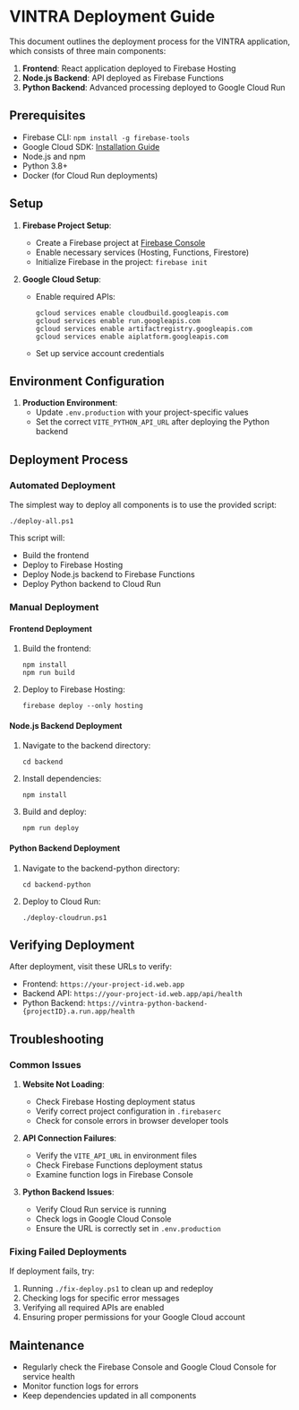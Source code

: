 # VINTRA Deployment Guide

This document outlines the deployment process for the VINTRA application, which consists of three main components:

1. **Frontend**: React application deployed to Firebase Hosting
2. **Node.js Backend**: API deployed as Firebase Functions
3. **Python Backend**: Advanced processing deployed to Google Cloud Run

## Prerequisites

- Firebase CLI: `npm install -g firebase-tools`
- Google Cloud SDK: [Installation Guide](https://cloud.google.com/sdk/docs/install)
- Node.js and npm
- Python 3.8+
- Docker (for Cloud Run deployments)

## Setup

1. **Firebase Project Setup**:
   - Create a Firebase project at [Firebase Console](https://console.firebase.google.com/)
   - Enable necessary services (Hosting, Functions, Firestore)
   - Initialize Firebase in the project: `firebase init`

2. **Google Cloud Setup**:
   - Enable required APIs:
     ```
     gcloud services enable cloudbuild.googleapis.com
     gcloud services enable run.googleapis.com
     gcloud services enable artifactregistry.googleapis.com
     gcloud services enable aiplatform.googleapis.com
     ```
   - Set up service account credentials

## Environment Configuration

1. **Production Environment**:
   - Update `.env.production` with your project-specific values
   - Set the correct `VITE_PYTHON_API_URL` after deploying the Python backend

## Deployment Process

### Automated Deployment

The simplest way to deploy all components is to use the provided script:

```
./deploy-all.ps1
```

This script will:
- Build the frontend
- Deploy to Firebase Hosting
- Deploy Node.js backend to Firebase Functions
- Deploy Python backend to Cloud Run

### Manual Deployment

#### Frontend Deployment

1. Build the frontend:
   ```
   npm install
   npm run build
   ```

2. Deploy to Firebase Hosting:
   ```
   firebase deploy --only hosting
   ```

#### Node.js Backend Deployment

1. Navigate to the backend directory:
   ```
   cd backend
   ```

2. Install dependencies:
   ```
   npm install
   ```

3. Build and deploy:
   ```
   npm run deploy
   ```

#### Python Backend Deployment

1. Navigate to the backend-python directory:
   ```
   cd backend-python
   ```

2. Deploy to Cloud Run:
   ```
   ./deploy-cloudrun.ps1
   ```

## Verifying Deployment

After deployment, visit these URLs to verify:

- Frontend: `https://your-project-id.web.app`
- Backend API: `https://your-project-id.web.app/api/health`
- Python Backend: `https://vintra-python-backend-{projectID}.a.run.app/health`

## Troubleshooting

### Common Issues

1. **Website Not Loading**:
   - Check Firebase Hosting deployment status
   - Verify correct project configuration in `.firebaserc`
   - Check for console errors in browser developer tools

2. **API Connection Failures**:
   - Verify the `VITE_API_URL` in environment files
   - Check Firebase Functions deployment status
   - Examine function logs in Firebase Console

3. **Python Backend Issues**:
   - Verify Cloud Run service is running
   - Check logs in Google Cloud Console
   - Ensure the URL is correctly set in `.env.production`

### Fixing Failed Deployments

If deployment fails, try:

1. Running `./fix-deploy.ps1` to clean up and redeploy
2. Checking logs for specific error messages
3. Verifying all required APIs are enabled
4. Ensuring proper permissions for your Google Cloud account

## Maintenance

- Regularly check the Firebase Console and Google Cloud Console for service health
- Monitor function logs for errors
- Keep dependencies updated in all components

